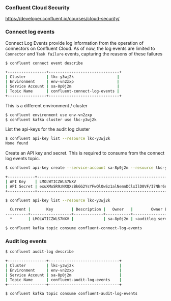 ### Confluent Cloud Security

https://developer.confluent.io/courses/cloud-security/ 


### Connect log events

Connect Log Events provide log information from the operation of connectors on Confluent Cloud. As of now, the log events are limited to `Connector` and `Task failure` events, capturing the reasons of these failures

```bash
$ confluent connect event describe

+-----------------+-------------------------------+
| Cluster         | lkc-y3wj2k                   |
| Environment     | env-vn2zxp                   |
| Service Account | sa-8p0j2m                    |
| Topic Name      | confluent-connect-log-events |
+-----------------+-------------------------------+
```

This is a different environment / cluster

```bash
$ confluent environment use env-vn2zxp 
$ confluent kafka cluster use lkc-y3wj2k
```

List the api-keys for the audit log cluster

```bash
$ confluent api-key list --resource lkc-y3wj2k
None found
```

Create an API key and secret. This is required to consume from the connect log events topic.

```bash
$ confluent api-key create --service-account sa-8p0j2m --resource lkc-y3wj2k

+------------+------------------------------------------------------------------+
| API Key    | LMOLWTICZWLS7NXV                                                 |
| API Secret | exuXMoSR9zNXQXzBkGG2YsYFwQlOwSz1alNemnDClxIlD0VF/I7Nhr6nlXB/k8bt |
+------------+------------------------------------------------------------------+
```

```bash
$ confluent api-key list --resource lkc-y3wj2k

  Current |       Key        | Description |   Owner   |        Owner Email         | Resource Type |  Resource  |       Created
----------+------------------+-------------+-----------+----------------------------+---------------+------------+-----------------------
  *       | LMOLWTICZWLS7NXV |             | sa-8p0j2m | <auditlog service account> | kafka         | lkc-y3wj2k | 2024-07-23T09:20:22Z
```

```bash
$ confluent kafka topic consume confluent-connect-log-events
```

### Audit log events

```bash
$ confluent audit-log describe

+-----------------+-------------------------------+
| Cluster         | lkc-y3wj2k                    |
| Environment     | env-vn2zxp                    |
| Service Account | sa-8p0j2m                     |
| Topic Name      | confluent-audit-log-events    |
+-----------------+-------------------------------+
```

```bash
$ confluent kafka topic consume confluent-audit-log-events
```